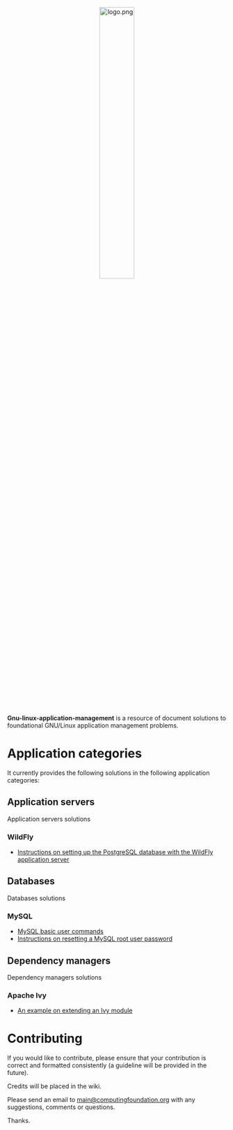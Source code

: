 
<div align='center'>
	<img src='https://raw.githubusercontent.com/computingfoundation/gnu-linux-application-management/images/logo.png' width='40%' alt='logo.png'>
</div>
<br><br><br>

**Gnu-linux-application-management** is a resource of document solutions to foundational GNU/Linux application management problems.

# Application categories

It currently provides the following solutions in the following application categories:

## Application servers

Application servers solutions

### WildFly

* [Instructions on setting up the PostgreSQL database with the WildFly application server](application_servers/wildfly/set-up-postgresql-with-wildfly-instructions.txt)

## Databases

Databases solutions

### MySQL

* [MySQL basic user commands](databases/mysql/mysql-basic-user-commands.txt)
* [Instructions on resetting a MySQL root user password](databases/mysql/reset-mysql-root-user-password-instructions.txt)

## Dependency managers

Dependency managers solutions

### Apache Ivy

* [An example on extending an Ivy module](dependency_managers/apache_ivy/extend-ivy-module-example.txt)

# Contributing

If you would like to contribute, please ensure that your contribution is correct and formatted consistently (a guideline will be provided in the future).

Credits will be placed in the wiki.

Please send an email to main@computingfoundation.org with any suggestions, comments or questions.

Thanks.
